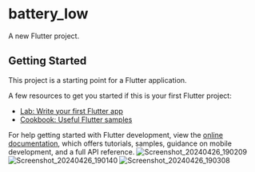 # battery_low

A new Flutter project.

## Getting Started

This project is a starting point for a Flutter application.

A few resources to get you started if this is your first Flutter project:

- [Lab: Write your first Flutter app](https://docs.flutter.dev/get-started/codelab)
- [Cookbook: Useful Flutter samples](https://docs.flutter.dev/cookbook)

For help getting started with Flutter development, view the
[online documentation](https://docs.flutter.dev/), which offers tutorials,
samples, guidance on mobile development, and a full API reference.
![Screenshot_20240426_190209](https://github.com/abidplabon/Push-Notification-Battery-Low-/assets/54079464/89904f09-b4e8-4e5d-b0dd-746767400205)
![Screenshot_20240426_190140](https://github.com/abidplabon/Push-Notification-Battery-Low-/assets/54079464/02f3ea7d-82aa-4673-a1ae-a30d5c8b0407)
![Screenshot_20240426_190308](https://github.com/abidplabon/Push-Notification-Battery-Low-/assets/54079464/028332d9-ba98-496e-ad18-008ecc38b9b3)
